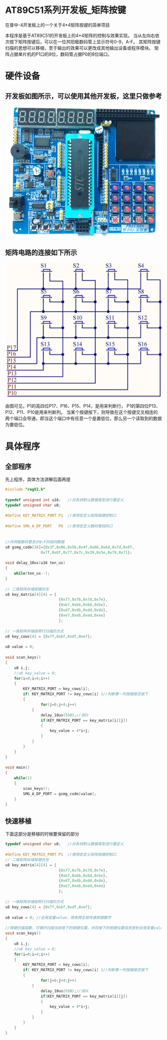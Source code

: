 # AT89C51系列开发板_矩阵按键
在普中-4开发板上的一个关于4*4矩阵按键的简单项目

本程序是基于AT89C51的开发板上的4*4矩阵的控制与效果实现。
当从左向右依次按下矩阵按键后，可以在一位共阳极数码管上显示符号0-9，A-F。
其矩阵按键扫描的思想可以移植，至于输出的效果可以更改成其他输出设备或程序模块。
矩阵占据单片机的P1口的8位，数码管占据P0的8位端口。

# 硬件设备
## 开发板如图所示，可以使用其他开发板，这里只做参考
![Loading](开发板图片.png "普中-4开发板")

## 矩阵电路的连接如下所示
![Loading](矩阵按键.png "普中-4开发板")

由图可见，P1的高四位P17、P16、P15、P14，是用来判断行，
P1的第四位P13、P12、P11、P10是用来判断列。
当某个按键按下，则导致在这个按键交叉相连的两个端口会导通，即当这个端口中有任意一个是置低位，那么另一个读取到的数据为置低位。

# 具体程序
## 全部程序
先上程序，具体方法讲解后面再提
```c
#include "reg52.h"

typedef unsigned int u16;	//对系统默认数据类型进行重定义
typedef unsigned char u8;

#define KEY_MATRIX_PORT	P1	//使用宏定义矩阵按键控制口	

#define SMG_A_DP_PORT	P0	//使用宏定义数码管段码口


//共阴极数码管显示0~F的段码数据
u8 gsmg_code[16]={0x3f,0x06,0x5b,0x4f,0x66,0x6d,0x7d,0x07,
				0x7f,0x6f,0x77,0x7c,0x39,0x5e,0x79,0x71};	

void delay_10us(u16 ten_us)
{
	while(ten_us--);	
}

// 二维矩阵存储按键状态
u8 key_matrix[4][4] = {
						{0x77,0x7b,0x7d,0x7e},
						{0xb7,0xbb,0xbd,0xbe},
						{0xd7,0xdb,0xdd,0xde},
						{0xe7,0xeb,0xed,0xee}	
						};  

// 一维矩阵存储按照行扫描的方式
u8 key_cows[4] = {0x7f,0xbf,0xdf,0xef};

u8 value = 0;

void scan_keys()
{
	u8 i,j;
	//u8 key_value = 0;
	for(i=0;i<4;i++)
	{
		KEY_MATRIX_PORT = key_cows[i];
		if( KEY_MATRIX_PORT != key_cows[i] )//判断第一列按键是否按下
		{
				for(j=0;j<4;j++)
			{
				delay_10us(550);//消抖
				if(KEY_MATRIX_PORT == key_matrix[i][j])
				{
					key_value = 4*i+j;
				}
			}
		}
	}
}

void main()
{	
	while(1)
	{
		scan_keys();
	   	SMG_A_DP_PORT = gsmg_code[value];
	}		
}
```

## 快速移植
下面这部分是移植的时候要保留的部分

```c
typedef unsigned char u8;	//对系统默认数据类型进行重定义

#define KEY_MATRIX_PORT	P1	//使用宏定义矩阵按键控制口
// 二维矩阵存储按键状态
u8 key_matrix[4][4] = {
						{0x77,0x7b,0x7d,0x7e},
						{0xb7,0xbb,0xbd,0xbe},
						{0xd7,0xdb,0xdd,0xde},
						{0xe7,0xeb,0xed,0xee}	
						};  

// 一维矩阵存储按照行扫描的方式
u8 key_cows[4] = {0x7f,0xbf,0xdf,0xef};

u8 value = 0; //全局变量value，用来跨全局传递按键数字

//按键扫描函数，可循环扫描当前按下的按键位置，并将按下的按键位置信息放到全局变量value里面
void scan_keys()
{
	u8 i,j;
	//u8 key_value = 0;
	for(i=0;i<4;i++)
	{
		KEY_MATRIX_PORT = key_cows[i];
		if( KEY_MATRIX_PORT != key_cows[i] )//判断第一列按键是否按下
		{
				for(j=0;j<4;j++)
			{
				delay_10us(550);//消抖
				if(KEY_MATRIX_PORT == key_matrix[i][j])
				{
					key_value = 4*i+j;
				}
			}
		}
	}
}

```
